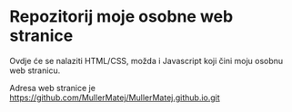 # Repozitorij moje osobne web stranice

Ovdje će se nalaziti HTML/CSS, možda i Javascript koji čini moju osobnu web stranicu.

Adresa web stranice je https://github.com/MullerMatej/MullerMatej.github.io.git